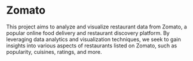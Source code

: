 # Zomato

This project aims to analyze and visualize restaurant data from Zomato, a popular online food delivery and restaurant discovery platform. By leveraging data analytics and visualization techniques, we seek to gain insights into various aspects of restaurants listed on Zomato, such as popularity, cuisines, ratings, and more.
